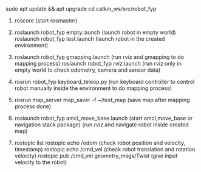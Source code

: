 sudo apt update && apt upgrade
cd catkin_ws/src/robot_fyp

1. roscore  (start rosmaster)

2. roslaunch robot_fyp empty.launch      (launch robot in empty world)
   roslaunch robot_fyp test.launch       (launch robot in the created environment)

3. roslaunch robot_fyp gmapping.launch        (run rviz and gmapping to do mapping process)
   roslaunch robot_fyp rviz.launch            (run rviz only in empty world to check odometry, camera and sensor data)

4. rosrun robot_fyp keyboard_teleop.py        (run keyboard controller to control robot manually inside the environment to do mapping process) 

5. rosrun map_server map_saver -f ~/test_map  (save map after mapping process done)

6. roslaunch robot_fyp amcl_move_base.launch (start amcl,move_base or navigation stack package) (run rviz and navigate robot inside created map)

7. rostopic list
   rostopic echo /odom     (check robot position and velocity, timestamp)
   rostopic echo /cmd_vel  (check robot translation and rotation velocity)
   rostopic pub /cmd_vel geometry_msgs/Twist  (give input velocity to the robot)
